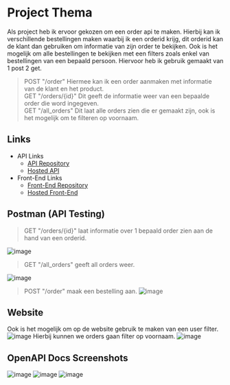 # Project Thema

Als project heb ik ervoor gekozen om een order api te maken.  Hierbij kan ik verschillende bestellingen maken waarbij ik een orderid krijg, 
dit orderid kan de klant dan gebruiken om informatie van zijn order te bekijken. Ook is het mogelijk om alle bestellingen te bekijken met een filters zoals enkel van bestellingen van een bepaald persoon.
Hiervoor heb ik gebruik gemaakt van 1 post 2 get. 

> POST "/order" Hiermee kan ik een order aanmaken met informatie van de klant en het product.<br>
> GET "/orders/{id}" Dit geeft de informatie weer van een bepaalde order die word ingegeven.<br>
> GET "/all_orders" Dit laat alle orders zien die er gemaakt zijn, ook is het mogelijk om te filteren op voornaam.

## Links
* API Links
    * [API Repository](https://github.com/ArneVangheel/API-Project)
    * [Hosted API](https://api-service-arnevangheel.cloud.okteto.net/)
* Front-End Links
    * [Front-End Repository](https://github.com/ArneVangheel/ArneVangheel.github.io)
    * [Hosted Front-End ](https://arnevangheel.github.io/)
## Postman (API Testing)
> GET "/orders/{id}" laat informatie over 1 bepaald order zien aan de hand van een orderid.

![image](https://user-images.githubusercontent.com/94957070/202862989-4309ebd3-2e57-41c3-b21f-03c5a8c855a1.png)

> GET "/all_orders" geeft all orders weer.

![image](https://user-images.githubusercontent.com/94957070/202863091-29287ac0-482a-4465-acdd-b231a425a4d3.png)

> POST "/order" maak een bestelling aan.
![image](https://user-images.githubusercontent.com/94957070/202863134-1f799119-51b4-4920-9c2d-9b79d1dae142.png)



## Website
Ook is het mogelijk om op de website gebruik te maken van een user filter.
![image](https://user-images.githubusercontent.com/94957070/202862896-f7fc8010-07e1-412c-bd4e-2cc3e63d8045.png)
Hierbij kunnen we orders gaan filter op voornaam.
![image](https://user-images.githubusercontent.com/94957070/202862938-d7f803b4-c9f0-47c1-a46f-be0aa9b8b31e.png)


## OpenAPI Docs Screenshots
![image](https://user-images.githubusercontent.com/94957070/202858157-0b42e118-56f2-4f90-93ec-5c0f0ab79467.png)
![image](https://user-images.githubusercontent.com/94957070/202858168-447aa8ab-eb05-47f0-86ca-fcdeb8427588.png)
![image](https://user-images.githubusercontent.com/94957070/202858180-eac7f35e-bb31-457a-947d-d8c9b5403f0d.png)


